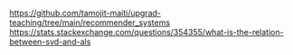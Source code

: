 
https://github.com/tamojit-maiti/upgrad-teaching/tree/main/recommender_systems
https://stats.stackexchange.com/questions/354355/what-is-the-relation-between-svd-and-als
